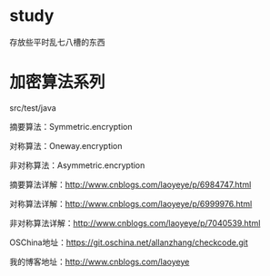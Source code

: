 # study
存放些平时乱七八槽的东西 
# 加密算法系列
src/test/java

摘要算法：Symmetric.encryption

对称算法：Oneway.encryption

非对称算法：Asymmetric.encryption

摘要算法详解：http://www.cnblogs.com/laoyeye/p/6984747.html

对称算法详解：http://www.cnblogs.com/laoyeye/p/6999976.html

非对称算法详解：http://www.cnblogs.com/laoyeye/p/7040539.html

OSChina地址：https://git.oschina.net/allanzhang/checkcode.git

我的博客地址：http://www.cnblogs.com/laoyeye
